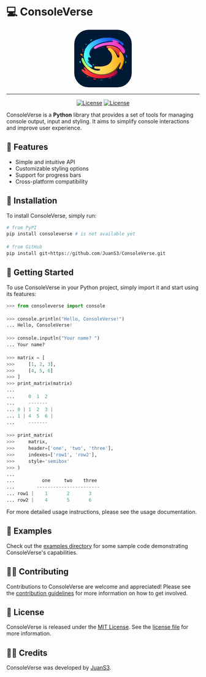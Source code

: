 # 💻 ConsoleVerse


<center>
<img src="docs/img/ConsoleVerse_logo_fullcolor.png" width="150" style="border-radius: 25%;">

<hr>

[![License](https://img.shields.io/github/license/JuanS3/consoleverse)](https://github.com/JuanS3/consoleverse/blob/main/LICENSE)
[![License](https://img.shields.io/github/languages/code-size/JuanS3/consoleverse?color=green&logo=python)](https://img.shields.io/github/languages/code-size/JuanS3/consoleverse?color=green&logo=python)

</center>



ConsoleVerse is a **Python** library that provides a set of tools for managing console output, input and styling. It aims to simplify console interactions and improve user experience.

## 🚀 Features

- Simple and intuitive API
- Customizable styling options
- Support for progress bars
- Cross-platform compatibility

## 💾 Installation

To install ConsoleVerse, simply run:

```python
# from PyPI
pip install consoleverse # is not available yet

# from GitHub
pip install git+https://github.com/JuanS3/ConsoleVerse.git
```


## 📕 Getting Started

To use ConsoleVerse in your Python project, simply import it and start using its features:

```python
>>> from consoleverse import console

>>> console.println("Hello, ConsoleVerse!")
... Hello, ConsoleVerse!

>>> console.inputln("Your name? ")
... Your name?

>>> matrix = [
>>>     [1, 2, 3],
>>>     [4, 5, 6]
>>> ]
>>> print_matrix(matrix)
...
...     0  1  2
...     -------
... 0 | 1  2  3 |
... 1 | 4  5  6 |
...     -------

>>> print_matrix(
>>>     matrix,
>>>     header=['one', 'two', 'three'],
>>>     indexes=['row1', 'row2'],
>>>     style='semibox'
>>> )
...
...          one     two    three
...        -----------------------
... row1 |    1       2       3
... row2 |    4       5       6
```

For more detailed usage instructions, please see the usage documentation.

## 📃 Examples
Check out the [examples directory](examples/) for some sample code demonstrating ConsoleVerse's capabilities.

## 🖐🏻 Contributing
Contributions to ConsoleVerse are welcome and appreciated! Please see the [contribution guidelines](CONTRIBUTING.md) for more information on how to get involved.

## 📜 License
ConsoleVerse is released under the [MIT License](LICENSE). See the [license file](LICENSE) for more information.

## 👏🏻 Credits
ConsoleVerse was developed by [JuanS3](github.com/JuanS3).